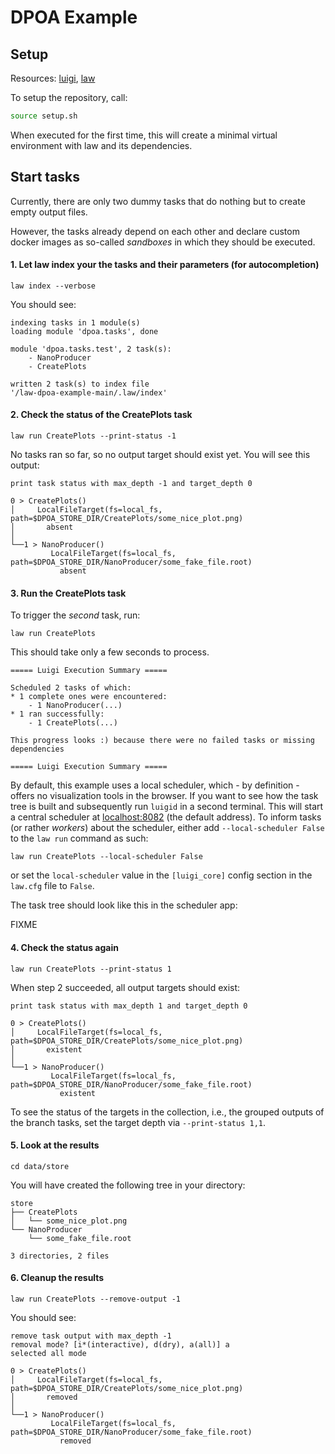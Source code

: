 
# DPOA Example

## Setup

Resources: [luigi](http://luigi.readthedocs.io/en/stable), [law](http://law.readthedocs.io/en/latest)

To setup the repository, call:

```bash
source setup.sh
```

When executed for the first time, this will create a minimal virtual environment with law and its dependencies.

## Start tasks

Currently, there are only two dummy tasks that do nothing but to create empty output files.

However, the tasks already depend on each other and declare custom docker images as so-called *sandboxes* in which they should be executed.

#### 1. Let law index your the tasks and their parameters (for autocompletion)

```shell
law index --verbose
```

You should see:

```output
indexing tasks in 1 module(s)
loading module 'dpoa.tasks', done

module 'dpoa.tasks.test', 2 task(s):
    - NanoProducer
    - CreatePlots

written 2 task(s) to index file 
'/law-dpoa-example-main/.law/index'
```

#### 2. Check the status of the CreatePlots task

```shell
law run CreatePlots --print-status -1
```

No tasks ran so far, so no output target should exist yet. You will see this output:

```output
print task status with max_depth -1 and target_depth 0

0 > CreatePlots()
│     LocalFileTarget(fs=local_fs, path=$DPOA_STORE_DIR/CreatePlots/some_nice_plot.png)
│       absent
│
└──1 > NanoProducer()
         LocalFileTarget(fs=local_fs, path=$DPOA_STORE_DIR/NanoProducer/some_fake_file.root)
           absent
```

#### 3. Run the CreatePlots task

To trigger the *second* task, run:

```shell
law run CreatePlots
```

This should take only a few seconds to process.

```output
===== Luigi Execution Summary =====

Scheduled 2 tasks of which:
* 1 complete ones were encountered:
    - 1 NanoProducer(...)
* 1 ran successfully:
    - 1 CreatePlots(...)

This progress looks :) because there were no failed tasks or missing dependencies

===== Luigi Execution Summary =====

```

By default, this example uses a local scheduler, which - by definition - offers no visualization tools in the browser. If you want to see how the task tree is built and subsequently run ``luigid`` in a second terminal. This will start a central scheduler at [localhost:8082](localhost:8082) (the default address). To inform tasks (or rather *workers*) about the scheduler, either add ``--local-scheduler False`` to the ``law run`` command as such:

```shell
law run CreatePlots --local-scheduler False
```

or set the ``local-scheduler`` value in the ``[luigi_core]`` config section in the ``law.cfg`` file to ``False``.

The task tree should look like this in the scheduler app:

FIXME

#### 4. Check the status again

```shell
law run CreatePlots --print-status 1
```

When step 2 succeeded, all output targets should exist:

```output
print task status with max_depth 1 and target_depth 0

0 > CreatePlots()
│     LocalFileTarget(fs=local_fs, path=$DPOA_STORE_DIR/CreatePlots/some_nice_plot.png)
│       existent
│
└──1 > NanoProducer()
         LocalFileTarget(fs=local_fs, path=$DPOA_STORE_DIR/NanoProducer/some_fake_file.root)
           existent
```

To see the status of the targets in the collection, i.e., the grouped outputs of the branch tasks,
set the target depth via `--print-status 1,1`.

#### 5. Look at the results

```shell
cd data/store
```

You will have created the following tree in your directory:

```output
store
├── CreatePlots
│   └── some_nice_plot.png
└── NanoProducer
    └── some_fake_file.root

3 directories, 2 files
```

#### 6. Cleanup the results

```shell
law run CreatePlots --remove-output -1
```

You should see:

```shell
remove task output with max_depth -1
removal mode? [i*(interactive), d(dry), a(all)] a
selected all mode

0 > CreatePlots()
│     LocalFileTarget(fs=local_fs, path=$DPOA_STORE_DIR/CreatePlots/some_nice_plot.png)
│       removed
│
└──1 > NanoProducer()
         LocalFileTarget(fs=local_fs, path=$DPOA_STORE_DIR/NanoProducer/some_fake_file.root)
           removed
```